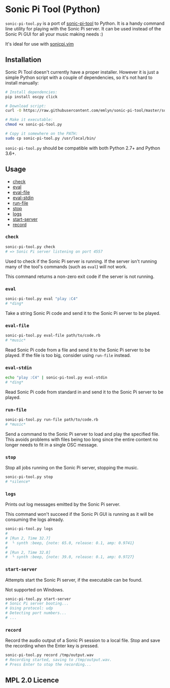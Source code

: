 Sonic Pi Tool (Python)
=============

`sonic-pi-tool.py` is a port of [sonic-pi-tool](https://github.com/lpil/sonic-pi-tool) to Python.
It is a handy command line utility for playing with the Sonic Pi
server. It can be used instead of the Sonic Pi GUI for all your music making
needs :)

It's ideal for use with [sonicpi.vim](https://github.com/dermusikman/sonicpi.vim)


## Installation

Sonic Pi Tool doesn't currently have a proper installer.
However it is just a simple Python script with a couple of dependencies,
so it's not hard to install manually:

```sh
# Install dependencies:
pip install oscpy click

# Download script:
curl -O https://raw.githubusercontent.com/emlyn/sonic-pi-tool/master/sonic-pi-tool.py

# Make it executable:
chmod +x sonic-pi-tool.py

# Copy it somewhere on the PATH:
sudo cp sonic-pi-tool.py /usr/local/bin/
```

`sonic-pi-tool.py` should be compatible with both Python 2.7+ and Python 3.6+.


## Usage

- [check](#check)
- [eval](#eval)
- [eval-file](#eval-file)
- [eval-stdin](#eval-stdin)
- [run-file](#run-file)
- [stop](#stop)
- [logs](#logs)
- [start-server](#start-server)
- [record](#record)

### `check`

```sh
sonic-pi-tool.py check
# => Sonic Pi server listening on port 4557
```

Used to check if the Sonic Pi server is running. If the server isn't running
many of the tool's commands (such as `eval`) will not work.

This command returns a non-zero exit code if the server is not running.


### `eval`

```sh
sonic-pi-tool.py eval "play :C4"
# *ding*
```

Take a string Sonic Pi code and send it to the Sonic Pi server to be
played.


### `eval-file`

```sh
sonic-pi-tool.py eval-file path/to/code.rb
# *music*
```

Read Sonic Pi code from a file and send it to the Sonic Pi server to be
played. If the file is too big, consider using `run-file` instead.


### `eval-stdin`

```sh
echo "play :C4" | sonic-pi-tool.py eval-stdin
# *ding*
```

Read Sonic Pi code from standard in and send it to the Sonic Pi server to be
played.


### `run-file`

```sh
sonic-pi-tool.py run-file path/to/code.rb
# *music*
```

Send a command to the Sonic Pi server to load and play the specified file.
This avoids problems with files being too long since the entire content no longer
needs to fit in a single OSC message.


### `stop`

Stop all jobs running on the Sonic Pi server, stopping the music.

```sh
sonic-pi-tool.py stop
# *silence*
```


### `logs`

Prints out log messages emitted by the Sonic Pi server.

This command won't succeed if the Sonic Pi GUI is running as it will be
consuming the logs already.

```sh
sonic-pi-tool.py logs
#
# [Run 2, Time 32.7]
#  └ synth :beep, {note: 65.0, release: 0.1, amp: 0.9741}
#
# [Run 2, Time 32.8]
#  └ synth :beep, {note: 39.0, release: 0.1, amp: 0.9727}
```


### `start-server`

Attempts start the Sonic Pi server, if the executable can be found.

Not supported on Windows.

```sh
sonic-pi-tool.py start-server
# Sonic Pi server booting...
# Using protocol: udp
# Detecting port numbers...
# ...
```

### `record`

Record the audio output of a Sonic Pi session to a local file.
Stop and save the recording when the Enter key is pressed.

```sh
sonic-pi-tool.py record /tmp/output.wav
# Recording started, saving to /tmp/output.wav.
# Press Enter to stop the recording...
```

## MPL 2.0 Licence
